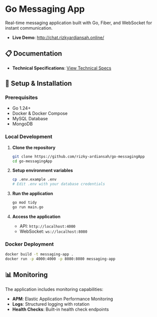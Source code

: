 # Go Messaging App

Real-time messaging application built with Go, Fiber, and WebSocket for instant communication.


- **Live Demo**: http://chat.rizkyardiansah.online/
## 📋 Documentation

- **Technical Specifications**: [View Technical Specs](https://drive.google.com/file/d/1r7C4tkL_dGUFzJ6gDcrrQnpr4_cqPWOW/view?usp=sharing)


## 🔧 Setup & Installation

### Prerequisites

- Go 1.24+
- Docker & Docker Compose
- MySQL Database
- MongoDB

### Local Development

1. **Clone the repository**

   ```bash
   git clone https://github.com/rizky-ardiansah/go-messagingApp
   cd go-messagingApp
   ```

2. **Setup environment variables**

   ```bash
   cp .env.example .env
   # Edit .env with your database credentials
   ```

3. **Run the application**

   ```bash
   go mod tidy
   go run main.go
   ```

4. **Access the application**
   - API: `http://localhost:4000`
   - WebSocket: `ws://localhost:8080`

### Docker Deployment

```bash
docker build -t messaging-app .
docker run -p 4000:4000 -p 8080:8080 messaging-app
```


## 📊 Monitoring

The application includes monitoring capabilities:

- **APM**: Elastic Application Performance Monitoring
- **Logs**: Structured logging with rotation
- **Health Checks**: Built-in health check endpoints